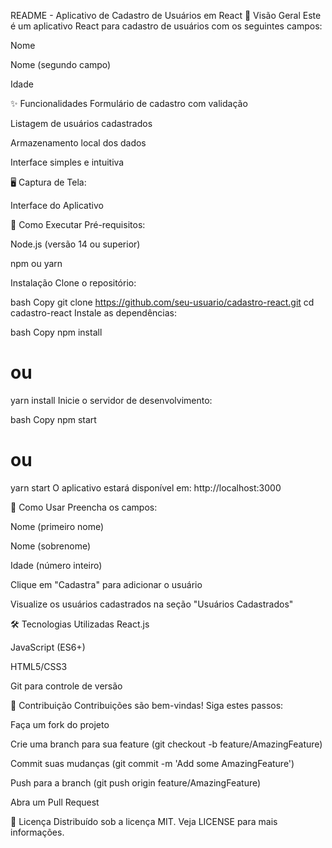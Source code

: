 README - Aplicativo de Cadastro de Usuários em React
📌 Visão Geral
Este é um aplicativo React para cadastro de usuários com os seguintes campos:

Nome

Nome (segundo campo)

Idade

✨ Funcionalidades
Formulário de cadastro com validação

Listagem de usuários cadastrados

Armazenamento local dos dados

Interface simples e intuitiva

🖥️ Captura de Tela:

Interface do Aplicativo

🚀 Como Executar
Pré-requisitos:

Node.js (versão 14 ou superior)

npm ou yarn

Instalação
Clone o repositório:

bash
Copy
git clone https://github.com/seu-usuario/cadastro-react.git
cd cadastro-react
Instale as dependências:

bash
Copy
npm install
# ou
yarn install
Inicie o servidor de desenvolvimento:

bash
Copy
npm start
# ou
yarn start
O aplicativo estará disponível em: http://localhost:3000

📝 Como Usar
Preencha os campos:

Nome (primeiro nome)

Nome (sobrenome)

Idade (número inteiro)

Clique em "Cadastra" para adicionar o usuário

Visualize os usuários cadastrados na seção "Usuários Cadastrados"

🛠️ Tecnologias Utilizadas
React.js

JavaScript (ES6+)

HTML5/CSS3

Git para controle de versão

🤝 Contribuição
Contribuições são bem-vindas! Siga estes passos:

Faça um fork do projeto

Crie uma branch para sua feature (git checkout -b feature/AmazingFeature)

Commit suas mudanças (git commit -m 'Add some AmazingFeature')

Push para a branch (git push origin feature/AmazingFeature)

Abra um Pull Request

📄 Licença
Distribuído sob a licença MIT. Veja LICENSE para mais informações.
